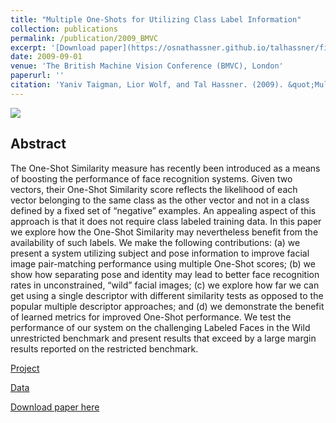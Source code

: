 ```yaml
---
title: "Multiple One-Shots for Utilizing Class Label Information"
collection: publications
permalink: /publication/2009_BMVC
excerpt: '[Download paper](https://osnathassner.github.io/talhassner/files/TWH_BMVC09_Multishot.pdf) '
date: 2009-09-01
venue: 'The British Machine Vision Conference (BMVC), London'
paperurl: ''
citation: 'Yaniv Taigman, Lior Wolf, and Tal Hassner. (2009). &quot;Multiple One-Shots for Utilizing Class Label Information.&quot; <i>The British Machine Vision Conference (BMVC), London</i>.'
---
```


<img src='https://osnathassner.github.io/talhassner/images/Multiple One Shots - Icon.jpg'>

Abstract
------
The One-Shot Similarity measure has recently been introduced as a means of boosting the performance of face recognition systems. Given two vectors, their One-Shot Similarity score reflects the likelihood of each vector belonging to the same class as the other vector and not in a class defined by a fixed set of “negative” examples. An appealing aspect of this approach is that it does not require class labeled training data. In this paper we explore how the One-Shot Similarity may nevertheless benefit from the availability of such labels. We make the following contributions: (a) we present a system utilizing subject and pose information to improve facial image pair-matching performance using multiple One-Shot scores; (b) we show how separating pose and identity may lead to better face recognition rates in unconstrained, “wild” facial images; (c) we explore how far we can get using a single descriptor with different similarity tests as opposed to the popular multiple descriptor approaches; and (d) we demonstrate the benefit of learned metrics for improved One-Shot performance. We test the performance of our system on the challenging Labeled Faces in the Wild unrestricted benchmark and present results that exceed by a large margin results reported on the restricted benchmark.


[Project](https://www.openu.ac.il/home/hassner/projects/multishot)

[Data](https://www.openu.ac.il/home/hassner/data/lfwa)

[Download paper here](http://osnathassner.github.io/talhassner/files/TWH_BMVC09_Multishot.pdf)
